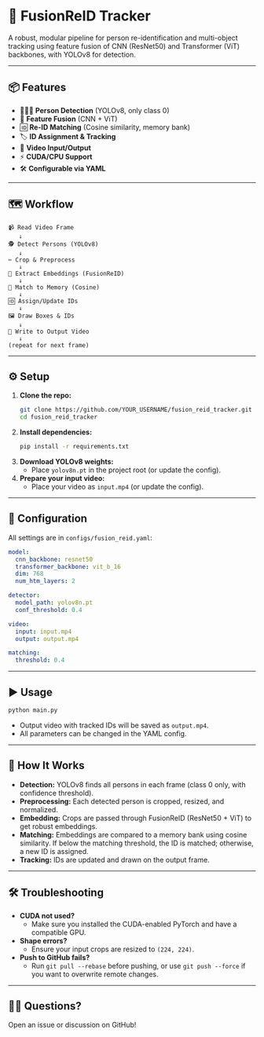 # 🚀 FusionReID Tracker

A robust, modular pipeline for person re-identification and multi-object tracking using feature fusion of CNN (ResNet50) and Transformer (ViT) backbones, with YOLOv8 for detection.

---

## 📦 Features
- 🧑‍🤝‍🧑 **Person Detection** (YOLOv8, only class 0)
- 🔗 **Feature Fusion** (CNN + ViT)
- 🆔 **Re-ID Matching** (Cosine similarity, memory bank)
- 🏷️ **ID Assignment & Tracking**
- 🎥 **Video Input/Output**
- ⚡ **CUDA/CPU Support**
- 🛠️ **Configurable via YAML**

---

## 🗺️ Workflow

```
📹 Read Video Frame
   ↓
🕵️ Detect Persons (YOLOv8)
   ↓
✂️ Crop & Preprocess
   ↓
🔬 Extract Embeddings (FusionReID)
   ↓
🔎 Match to Memory (Cosine)
   ↓
🆔 Assign/Update IDs
   ↓
🖼️ Draw Boxes & IDs
   ↓
💾 Write to Output Video
   ↓
(repeat for next frame)
```

---

## ⚙️ Setup

1. **Clone the repo:**
   ```sh
   git clone https://github.com/YOUR_USERNAME/fusion_reid_tracker.git
   cd fusion_reid_tracker
   ```
2. **Install dependencies:**
   ```sh
   pip install -r requirements.txt
   ```
3. **Download YOLOv8 weights:**
   - Place `yolov8n.pt` in the project root (or update the config).
4. **Prepare your input video:**
   - Place your video as `input.mp4` (or update the config).

---

## 📝 Configuration

All settings are in `configs/fusion_reid.yaml`:
```yaml
model:
  cnn_backbone: resnet50
  transformer_backbone: vit_b_16
  dim: 768
  num_htm_layers: 2

detector:
  model_path: yolov8n.pt
  conf_threshold: 0.4

video:
  input: input.mp4
  output: output.mp4

matching:
  threshold: 0.4
```

---

## ▶️ Usage

```sh
python main.py
```
- Output video with tracked IDs will be saved as `output.mp4`.
- All parameters can be changed in the YAML config.

---

## 🧠 How It Works
- **Detection:** YOLOv8 finds all persons in each frame (class 0 only, with confidence threshold).
- **Preprocessing:** Each detected person is cropped, resized, and normalized.
- **Embedding:** Crops are passed through FusionReID (ResNet50 + ViT) to get robust embeddings.
- **Matching:** Embeddings are compared to a memory bank using cosine similarity. If below the matching threshold, the ID is matched; otherwise, a new ID is assigned.
- **Tracking:** IDs are updated and drawn on the output frame.

---

## 🛠️ Troubleshooting
- **CUDA not used?**
  - Make sure you installed the CUDA-enabled PyTorch and have a compatible GPU.
- **Shape errors?**
  - Ensure your input crops are resized to `(224, 224)`.
- **Push to GitHub fails?**
  - Run `git pull --rebase` before pushing, or use `git push --force` if you want to overwrite remote changes.

---

## 🙋‍♂️ Questions?
Open an issue or discussion on GitHub! 